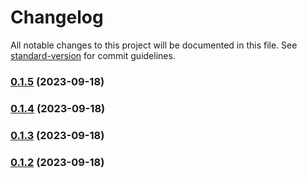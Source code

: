 # Changelog

All notable changes to this project will be documented in this file. See [standard-version](https://github.com/conventional-changelog/standard-version) for commit guidelines.

### [0.1.5](https://github.com/zachbutton/crystalize.js/compare/v0.1.4...v0.1.5) (2023-09-18)

### [0.1.4](https://github.com/zachbutton/crystalize.js/compare/v0.1.3...v0.1.4) (2023-09-18)

### [0.1.3](https://github.com/zachbutton/crystalize.js/compare/v0.1.2...v0.1.3) (2023-09-18)

### [0.1.2](https://github.com/zachbutton/crystalize.js/compare/v0.1.1...v0.1.2) (2023-09-18)
